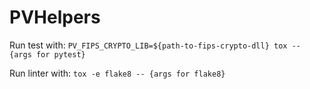# PVHelpers


Run test with: `PV_FIPS_CRYPTO_LIB=${path-to-fips-crypto-dll} tox -- {args for pytest}`


Run linter with: `tox -e flake8 -- {args for flake8}`
